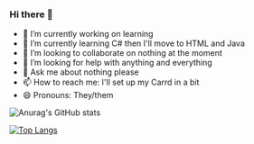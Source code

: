 ### Hi there 👋


- 🔭 I’m currently working on learning
- 🌱 I’m currently learning C# then I'll move to HTML and Java
- 👯 I’m looking to collaborate on nothing at the moment
- 🤔 I’m looking for help with anything and everything
- 💬 Ask me about nothing please
- 📫 How to reach me: I'll set up my Carrd in a bit
- 😄 Pronouns: They/them




![Anurag's GitHub stats](https://github-readme-stats.vercel.app/api?username=MoontheShining&show_icons=true&theme=radical)




[![Top Langs](https://github-readme-stats.vercel.app/api/top-langs/?username=MoonTheShining)](https://github.com/MoonTheShining/github-readme-stats)
